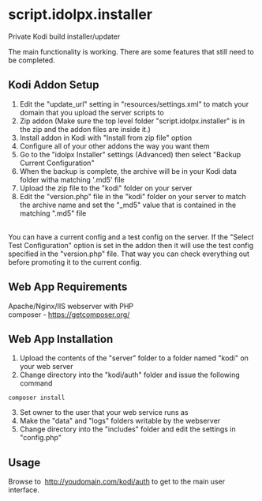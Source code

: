 # script.idolpx.installer
Private Kodi build installer/updater<br>

The main functionality is working.  There are some features that still need to be completed.<br>

## Kodi Addon Setup

1. Edit the "update_url" setting in "resources/settings.xml" to match your domain that you upload the server scripts to
2. Zip addon (Make sure the top level folder "script.idolpx.installer" is in the zip and the addon files are inside it.)
3. Install addon in Kodi with "Install from zip file" option
4. Configure all of your other addons the way you want them
5. Go to the "idolpx Installer" settings (Advanced) then select "Backup Current Configuration"
6. When the backup is complete, the archive will be in your Kodi data folder witha matching '.md5' file
7. Upload the zip file to the "kodi" folder on your server
8. Edit the "version.php" file in the "kodi" folder on your server to match the archive name and set the "_md5" value that is contained in the matching ".md5" file
<br>
You can have a current config and a test config on the server.  If the "Select Test Configuration" option is set in the addon then it will use the test config specified in the "version.php" file.  That way you can check everything out before promoting it to the current config. 

## Web App Requirements

Apache/Nginx/IIS webserver with PHP<br>
composer  - https://getcomposer.org/

## Web App Installation

1. Upload the contents of the "server" folder to a folder named "kodi" on your web server
2. Change directory into the "kodi/auth" folder and issue the following command

```
composer install
```

3. Set owner to the user that your web service runs as
4. Make the "data" and "logs" folders writable by the webserver
5. Change directory into the "includes" folder and edit the settings in "config.php"

## Usage

Browse to  http://youdomain.com/kodi/auth to get to the main user interface.
